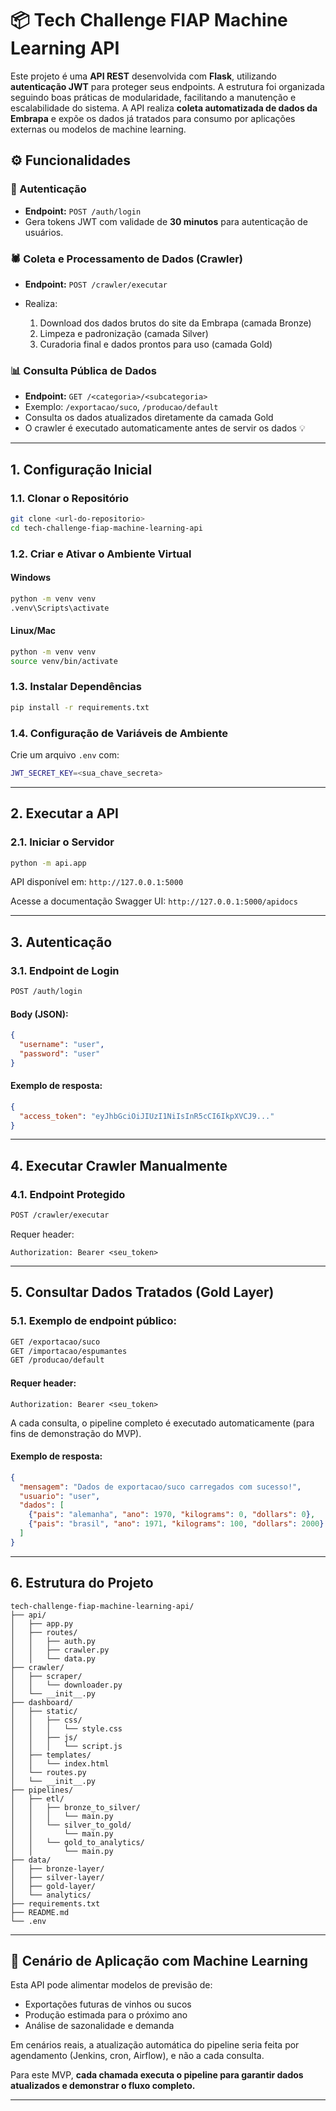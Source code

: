 # 📦 Tech Challenge FIAP Machine Learning API

Este projeto é uma **API REST** desenvolvida com **Flask**, utilizando **autenticação JWT** para proteger seus endpoints. A estrutura foi organizada seguindo boas práticas de modularidade, facilitando a manutenção e escalabilidade do sistema. A API realiza **coleta automatizada de dados da Embrapa** e expõe os dados já tratados para consumo por aplicações externas ou modelos de machine learning.

## ⚙️ Funcionalidades

### 🔐 Autenticação

* **Endpoint:** `POST /auth/login`
* Gera tokens JWT com validade de **30 minutos** para autenticação de usuários.

### 🕷️ Coleta e Processamento de Dados (Crawler)

* **Endpoint:** `POST /crawler/executar`
* Realiza:

  1. Download dos dados brutos do site da Embrapa (camada Bronze)
  2. Limpeza e padronização (camada Silver)
  3. Curadoria final e dados prontos para uso (camada Gold)

### 📊 Consulta Pública de Dados

* **Endpoint:** `GET /<categoria>/<subcategoria>`
* Exemplo: `/exportacao/suco`, `/producao/default`
* Consulta os dados atualizados diretamente da camada Gold
* O crawler é executado automaticamente antes de servir os dados 💡

---

## **1. Configuração Inicial**

### **1.1. Clonar o Repositório**

```bash
git clone <url-do-repositorio>
cd tech-challenge-fiap-machine-learning-api
```

### **1.2. Criar e Ativar o Ambiente Virtual**

#### Windows

```bash
python -m venv venv
.venv\Scripts\activate
```

#### Linux/Mac

```bash
python -m venv venv
source venv/bin/activate
```

### **1.3. Instalar Dependências**

```bash
pip install -r requirements.txt
```

### **1.4. Configuração de Variáveis de Ambiente**

Crie um arquivo `.env` com:

```bash
JWT_SECRET_KEY=<sua_chave_secreta>
```

---

## **2. Executar a API**

### **2.1. Iniciar o Servidor**

```bash
python -m api.app
```

API disponível em: `http://127.0.0.1:5000`

Acesse a documentação Swagger UI: `http://127.0.0.1:5000/apidocs`

---

## **3. Autenticação**

### **3.1. Endpoint de Login**

```bash
POST /auth/login
```

#### Body (JSON):

```json
{
  "username": "user",
  "password": "user"
}
```

#### Exemplo de resposta:

```json
{
  "access_token": "eyJhbGciOiJIUzI1NiIsInR5cCI6IkpXVCJ9..."
}
```

---

## **4. Executar Crawler Manualmente**

### **4.1. Endpoint Protegido**

```bash
POST /crawler/executar
```

Requer header:

```http
Authorization: Bearer <seu_token>
```

---

## **5. Consultar Dados Tratados (Gold Layer)**

### **5.1. Exemplo de endpoint público:**

```bash
GET /exportacao/suco
GET /importacao/espumantes
GET /producao/default
```

#### Requer header:

```http
Authorization: Bearer <seu_token>
```

A cada consulta, o pipeline completo é executado automaticamente (para fins de demonstração do MVP).

#### Exemplo de resposta:

```json
{
  "mensagem": "Dados de exportacao/suco carregados com sucesso!",
  "usuario": "user",
  "dados": [
    {"pais": "alemanha", "ano": 1970, "kilograms": 0, "dollars": 0},
    {"pais": "brasil", "ano": 1971, "kilograms": 100, "dollars": 2000}
  ]
}
```

---

## **6. Estrutura do Projeto**

```
tech-challenge-fiap-machine-learning-api/
├── api/
│   ├── app.py
│   ├── routes/
│   │   ├── auth.py
│   │   ├── crawler.py
│   │   └── data.py
├── crawler/
│   ├── scraper/
│   │   └── downloader.py
│   └── __init__.py
├── dashboard/
│   ├── static/
│   │   ├── css/
│   │   │   └── style.css
│   │   ├── js/
│   │   │   └── script.js
│   ├── templates/
│   │   └── index.html
│   └── routes.py
│   └── __init__.py
├── pipelines/
│   ├── etl/
│   │   ├── bronze_to_silver/
│   │   │   └── main.py
│   │   └── silver_to_gold/
│   │       └── main.py
│   │   └── gold_to_analytics/
│   │       └── main.py
├── data/
│   ├── bronze-layer/
│   ├── silver-layer/
│   ├── gold-layer/
│   └── analytics/
├── requirements.txt
├── README.md
└── .env
```

---

## 🚀 Cenário de Aplicação com Machine Learning

Esta API pode alimentar modelos de previsão de:

* Exportações futuras de vinhos ou sucos
* Produção estimada para o próximo ano
* Análise de sazonalidade e demanda

Em cenários reais, a atualização automática do pipeline seria feita por agendamento (Jenkins, cron, Airflow), e não a cada consulta.

Para este MVP, **cada chamada executa o pipeline para garantir dados atualizados e demonstrar o fluxo completo.**

---


